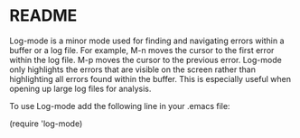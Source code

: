 # README #

Log-mode is a minor mode used for finding and navigating errors within a buffer or a log file. For example, M-n moves the cursor to the first
error within the log file. M-p moves the cursor to the previous error. Log-mode only highlights the errors that are visible on the screen
rather than highlighting all errors found within the buffer. This is especially useful when opening up large log files for analysis.

To use Log-mode add the following line in your .emacs file:

(require 'log-mode)
